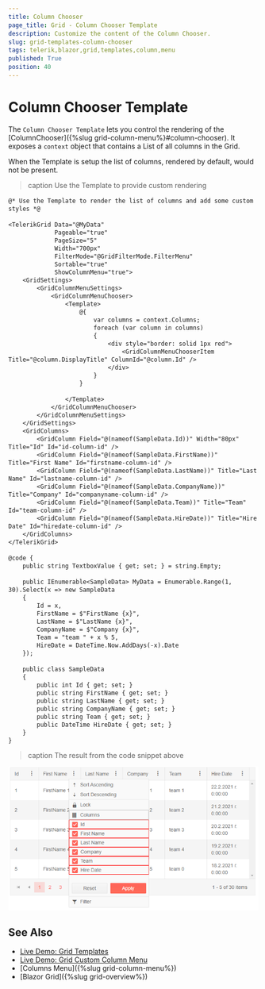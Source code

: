 ```yaml
---
title: Column Chooser
page_title: Grid - Column Chooser Template
description: Customize the content of the Column Chooser.
slug: grid-templates-column-chooser
tags: telerik,blazor,grid,templates,column,menu
published: True
position: 40
---
```


# Column Chooser Template

The `Column Chooser Template` lets you control the rendering of the [ColumnChooser]({%slug grid-column-menu%}#column-chooser). It exposes a `context` object that contains a List of all columns in the Grid. 

When the Template is setup the list of columns, rendered by default, would not be present.

>caption Use the Template to provide custom rendering

````CSHTML
@* Use the Template to render the list of columns and add some custom styles *@ 

<TelerikGrid Data="@MyData"
             Pageable="true"
             PageSize="5"
             Width="700px"
             FilterMode="@GridFilterMode.FilterMenu"
             Sortable="true"
             ShowColumnMenu="true">
    <GridSettings>
        <GridColumnMenuSettings>
            <GridColumnMenuChooser>
                <Template>
                    @{
                        var columns = context.Columns;
                        foreach (var column in columns)
                        {
                            <div style="border: solid 1px red">
                                <GridColumnMenuChooserItem Title="@column.DisplayTitle" ColumnId="@column.Id" />
                            </div>
                        }
                    }

                </Template>
            </GridColumnMenuChooser>
        </GridColumnMenuSettings>
    </GridSettings>
    <GridColumns>
        <GridColumn Field="@(nameof(SampleData.Id))" Width="80px" Title="Id" Id="id-column-id" />
        <GridColumn Field="@(nameof(SampleData.FirstName))" Title="First Name" Id="firstname-column-id" />
        <GridColumn Field="@(nameof(SampleData.LastName))" Title="Last Name" Id="lastname-column-id" />
        <GridColumn Field="@(nameof(SampleData.CompanyName))" Title="Company" Id="companyname-column-id" />
        <GridColumn Field="@(nameof(SampleData.Team))" Title="Team" Id="team-column-id" />
        <GridColumn Field="@(nameof(SampleData.HireDate))" Title="Hire Date" Id="hiredate-column-id" />
    </GridColumns>
</TelerikGrid>

@code {
    public string TextboxValue { get; set; } = string.Empty;

    public IEnumerable<SampleData> MyData = Enumerable.Range(1, 30).Select(x => new SampleData
    {
        Id = x,
        FirstName = $"FirstName {x}",
        LastName = $"LastName {x}",
        CompanyName = $"Company {x}",
        Team = "team " + x % 5,
        HireDate = DateTime.Now.AddDays(-x).Date
    });

    public class SampleData
    {
        public int Id { get; set; }
        public string FirstName { get; set; }
        public string LastName { get; set; }
        public string CompanyName { get; set; }
        public string Team { get; set; }
        public DateTime HireDate { get; set; }
    }
}
````

>caption The result from the code snippet above

![templated column chooser example](images/templates-column-chooser-example.png)

## See Also

 * [Live Demo: Grid Templates](https://demos.telerik.com/blazor-ui/grid/templates)
 * [Live Demo: Grid Custom Column Menu](https://demos.telerik.com/blazor-ui/grid/custom-column-menu)
 * [Columns Menu]({%slug grid-column-menu%})
 * [Blazor Grid]({%slug grid-overview%})

